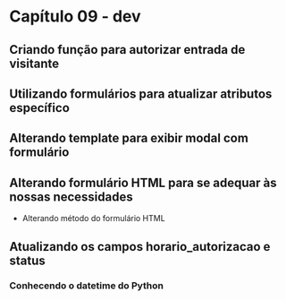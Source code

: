 # Capítulo 09 - dev

## Criando função para autorizar entrada de visitante

## Utilizando formulários para atualizar atributos específico

## Alterando template para exibir modal com formulário

## Alterando formulário HTML para se adequar às nossas necessidades

* Alterando método do formulário HTML

## Atualizando os campos horario\_autorizacao e status

### Conhecendo o datetime do Python



